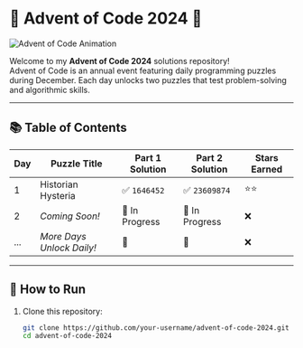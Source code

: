 # 🎄 Advent of Code 2024 🎄

![Advent of Code Animation](https://user-images.githubusercontent.com/your-gif-link.gif)

Welcome to my **Advent of Code 2024** solutions repository!  
Advent of Code is an annual event featuring daily programming puzzles during December. Each day unlocks two puzzles that test problem-solving and algorithmic skills.

---

## 📚 Table of Contents

| Day | Puzzle Title              | Part 1 Solution | Part 2 Solution | Stars Earned |
| --- | ------------------------- | --------------- | --------------- | ------------ |
| 1   | Historian Hysteria        | ✅ `1646452`    | ✅ `23609874`   | ⭐⭐         |
| 2   | _Coming Soon!_            | 🚧 In Progress  | 🚧 In Progress  | ❌           |
| ... | _More Days Unlock Daily!_ | 🚧              | 🚧              | ❌           |

---

## 🚀 How to Run

1. Clone this repository:
    ```bash
    git clone https://github.com/your-username/advent-of-code-2024.git
    cd advent-of-code-2024
    ```
